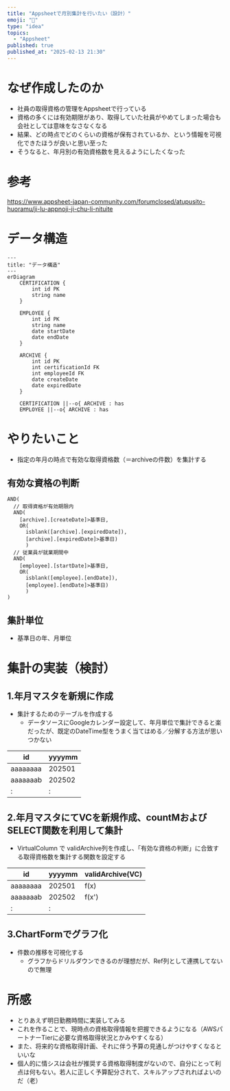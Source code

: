```yaml
---
title: "Appsheetで月別集計を行いたい（設計）"
emoji: "🦆"
type: "idea"
topics:
  - "Appsheet"
published: true
published_at: "2025-02-13 21:30"
---
```


# なぜ作成したのか
- 社員の取得資格の管理をAppsheetで行っている
- 資格の多くには有効期限があり、取得していた社員がやめてしまった場合も会社としては意味をなさなくなる
- 結果、どの時点でどのくらいの資格が保有されているか、という情報を可視化できたほうが良いと思い至った
- そうなると、年月別の有効資格数を見えるようにしたくなった


# 参考
https://www.appsheet-japan-community.com/forumclosed/atupusito-huoramu/ji-lu-appnoji-ji-chu-li-nituite

# データ構造

```mermeid
---
title: "データ構造"
---
erDiagram
    CERTIFICATION {
        int id PK
        string name
    }
    
    EMPLOYEE {
        int id PK
        string name
        date startDate
        date endDate
    }
    
    ARCHIVE {
        int id PK
        int certificationId FK
        int employeeId FK
        date createDate
        date expiredDate
    }

    CERTIFICATION ||--o{ ARCHIVE : has
    EMPLOYEE ||--o{ ARCHIVE : has
```


# やりたいこと
- 指定の年月の時点で有効な取得資格数（＝archiveの件数）を集計する

## 有効な資格の判断
```
AND(
  // 取得資格が有効期限内
  AND(
    [archive].[createDate]>基準日,
    OR(
      isblank([archive].[expiredDate]),
      [archive].[expiredDate]>基準日)
      )
  // 従業員が就業期間中
  AND(
    [employee].[startDate]>基準日,
    OR(
      isblank([employee].[endDate]),
      [employee].[endDate]>基準日)
      )
)
```

## 集計単位
- 基準日の年、月単位

# 集計の実装（検討）
## 1.年月マスタを新規に作成
- 集計するためのテーブルを作成する
  - データソースにGoogleカレンダー設定して、年月単位で集計できると楽だったが、既定のDateTime型をうまく当てはめる／分解する方法が思いつかない

|id |yyyymm|
|---|---|
|aaaaaaaa|202501
|aaaaaaab|202502
|:|:|

## 2.年月マスタにてVCを新規作成、countMおよびSELECT関数を利用して集計
- VirtualColumn で validArchive列を作成し、「有効な資格の判断」に合致する取得資格数を集計する関数を設定する

|id |yyyymm|validArchive(VC)
|---|---|---|
|aaaaaaaa|202501|f(x)
|aaaaaaab|202502|f(x')
|:|:|

## 3.ChartFormでグラフ化
- 件数の推移を可視化する
  - グラフからドリルダウンできるのが理想だが、Ref列として連携してないので無理

# 所感
- とりあえず明日勤務時間に実装してみる
- これを作ることで、現時点の資格取得情報を把握できるようになる（AWSパートナーTierに必要な資格取得状況とかみやすくなる）
- また、将来的な資格取得計画、それに伴う予算の見通しがつけやすくなるといいな
- 個人的に情シスは会社が推奨する資格取得制度がないので、自分にとって利点は何もない。若人に正しく予算配分されて、スキルアップされればよいのだ（老）